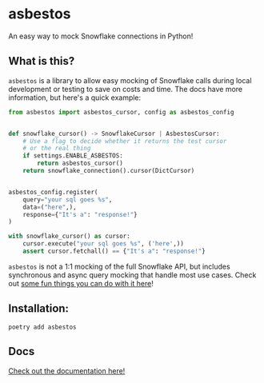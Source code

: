 # asbestos
An easy way to mock Snowflake connections in Python!

## What is this?

`asbestos` is a library to allow easy mocking of Snowflake calls during local development or testing to save on costs and time. The docs have more information, but here's a quick example:

```python
from asbestos import asbestos_cursor, config as asbestos_config


def snowflake_cursor() -> SnowflakeCursor | AsbestosCursor:
    # Use a flag to decide whether it returns the test cursor
    # or the real thing
    if settings.ENABLE_ASBESTOS:
        return asbestos_cursor()
    return snowflake_connection().cursor(DictCursor)


asbestos_config.register(
    query="your sql goes %s",
    data=("here",),
    response={"It's a": "response!"}
)

with snowflake_cursor() as cursor:
    cursor.execute("your sql goes %s", ('here',))
    assert cursor.fetchall() == {"It's a": "response!"}
```

`asbestos` is not a 1:1 mocking of the full Snowflake API, but includes synchronous and async query mocking that handle most use cases. Check out [some fun things you can do with it here][usage]!

## Installation:

```shell
poetry add asbestos
```

## Docs

[Check out the documentation here!][docs]


[usage]: https://spotoninc.github.io/asbestos/usage
[docs]: https://spotoninc.github.io/asbestos
